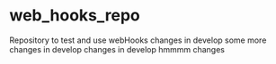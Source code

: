 # web_hooks_repo
Repository to test and use webHooks 
changes in develop
some more changes in develop
changes in develop
hmmmm
changes

